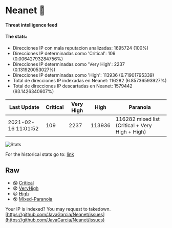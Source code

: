 # Neanet :hocho:
#### Threat intelligence feed
#### The stats:

- Direcciones IP con mala reputacion analizadas: 1695724 (100%)
- Direcciones IP determinadas como 'Critical':  109 (0.00642793284756%)
- Direcciones IP determinadas como 'Very High':  2237 (0.131920053027%)
- Direcciones IP determinadas como 'High':  113936 (6.71901795339)
- Total de direcciones IP indexadas en Neanet:  116282 (6.85736593927%)
- Total de direcciones IP descartadas en Neanet:  1579442 (93.1426340607%)

| Last Update | Critical | Very High | High | Paranoia |
| --- | --- | --- | --- | --- |
| 2021-02-16 11:01:52 | 109 | 2237 | 113936 | 116282 mixed list (Critical + Very High + High)|

![Stats](https://docs.google.com/spreadsheets/d/e/2PACX-1vSnaNMIXVabIpDJjufMlzH7poXnshF3mgd8Is1g9ytUEzVsP5my4Trn8f-xkoLLQ38xpL3HtmUexLo6/pubchart?oid=501124687&format=image)

For the historical stats go to: [link](/stats.csv)
## Raw
- :scream: [Critical](https://raw.githubusercontent.com/JavaGarcia/Neanet/master/blacklists/neanet_critical.txt)
- :fearful: [VeryHigh](https://raw.githubusercontent.com/JavaGarcia/Neanet/master/blacklists/neanet_veryHigh.txtt)
- :frowning: [High](https://raw.githubusercontent.com/JavaGarcia/Neanet/master/blacklists/neanet_high.txt)
- :dizzy_face: [Mixed-Paranoia](https://raw.githubusercontent.com/JavaGarcia/Neanet/master/blacklists/neanet_all.txt)


Your IP is indexed? You may request to takedown. [https://github.com/JavaGarcia/Neanet/issues](https://github.com/JavaGarcia/Neanet/issues)












































































































































































































































































































































































































































































































































































































































































































































































































































































































































































































































































































































































































































































































































































































































































































































































































































































































































































































































































































































































































































































































































































































































































































































































































































































































































































































































































































































































































































































































































































































































































































































































































































































































































































































































































































































































































































































































































































































































































































































































































































































































































































































































































































































































































